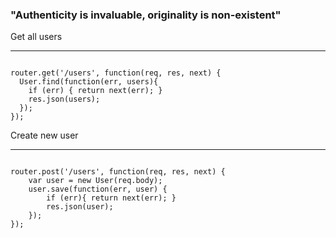 ###  "Authenticity is invaluable, originality is non-existent" 
 
Get all users
****
<pre><code data-trim>
router.get('/users', function(req, res, next) {
  User.find(function(err, users){
    if (err) { return next(err); }
	res.json(users);
  });
});
</pre></code>

Create new user
****
<pre><code data-trim>
router.post('/users', function(req, res, next) {
	var user = new User(req.body);
	user.save(function(err, user) {
		if (err){ return next(err); }
		res.json(user);
	});
});
</pre></code>